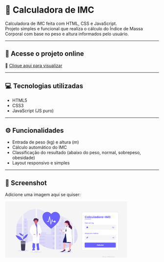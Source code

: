 # 🧮 Calculadora de IMC

Calculadora de IMC feita com HTML, CSS e JavaScript.  
Projeto simples e funcional que realiza o cálculo do Índice de Massa Corporal com base no peso e altura informados pelo usuário.

---

## 🚀 Acesse o projeto online

🔗 [Clique aqui para visualizar](https://viniciospereira-dev.github.io/Calculadora-IMC/)

---

## 💻 Tecnologias utilizadas

- HTML5
- CSS3
- JavaScript (JS puro)

---

## ⚙️ Funcionalidades

- Entrada de peso (kg) e altura (m)
- Cálculo automático do IMC
- Classificação do resultado (abaixo do peso, normal, sobrepeso, obesidade)
- Layout responsivo e simples

---

## 📸 Screenshot

Adicione uma imagem aqui se quiser:

<img src="./Assets/imagens/banner.png" alt="Imagem ilustrativa do projeto" width="400"/>


